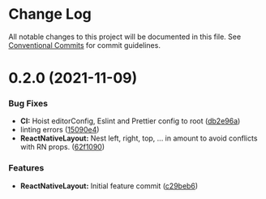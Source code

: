 # Change Log

All notable changes to this project will be documented in this file.
See [Conventional Commits](https://conventionalcommits.org) for commit guidelines.

# 0.2.0 (2021-11-09)


### Bug Fixes

* **CI:** Hoist editorConfig, Eslint and Prettier config to root ([db2e96a](https://github.com/bothrs/open-source/commit/db2e96ae3343f4df7c798bd128087d136b213432))
* linting errors ([15090e4](https://github.com/bothrs/open-source/commit/15090e4dd0bbf500bfe8315d973a0c33afc42e5a))
* **ReactNativeLayout:** Nest left, right, top, ... in amount to avoid conflicts with RN props. ([62f1090](https://github.com/bothrs/open-source/commit/62f1090f60c8d7bb121a68bce40b48f1dfd03098))


### Features

* **ReactNativeLayout:** Initial feature commit ([c29beb6](https://github.com/bothrs/open-source/commit/c29beb6f3c49e50ff34589888fac4a4c7805f335))
